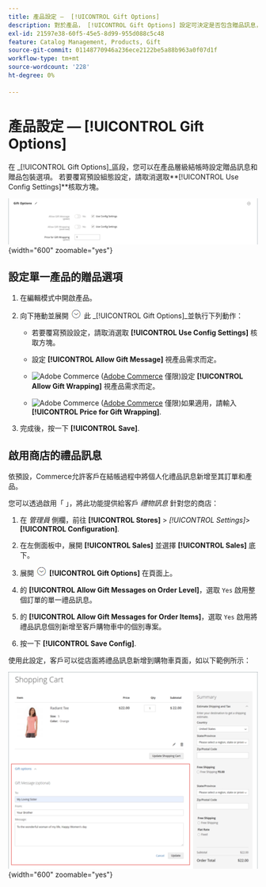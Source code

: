 ```yaml
---
title: 產品設定 —  [!UICONTROL Gift Options]
description: 對於產品， [!UICONTROL Gift Options] 設定可決定是否包含贈品訊息，或是否可在結帳期間使用贈品包裝選項。
exl-id: 21597e38-60f5-45e5-8d99-955d088c5c48
feature: Catalog Management, Products, Gift
source-git-commit: 01148770946a236ece2122be5a88b963a0f07d1f
workflow-type: tm+mt
source-wordcount: '228'
ht-degree: 0%

---
```


# 產品設定 —  [!UICONTROL Gift Options]

在 _[!UICONTROL Gift Options]_區段，您可以在產品層級結帳時設定贈品訊息和贈品包裝選項。 若要覆寫預設組態設定，請取消選取&#x200B;**[!UICONTROL Use Config Settings]**核取方塊。

![贈品選項](./assets/product-gift-options-ee.png){width="600" zoomable="yes"}

## 設定單一產品的贈品選項

1. 在編輯模式中開啟產品。

1. 向下捲動並展開 ![展開選擇器](../assets/icon-display-expand.png) 此 _[!UICONTROL Gift Options]_並執行下列動作：

   - 若要覆寫預設設定，請取消選取 **[!UICONTROL Use Config Settings]** 核取方塊。

   - 設定 **[!UICONTROL Allow Gift Message]** 視產品需求而定。

   - ![Adobe Commerce](../assets/adobe-logo.svg) ([Adobe Commerce](../landing/home.md#product-editions) 僅限)設定 **[!UICONTROL Allow Gift Wrapping]** 視產品需求而定。

   - ![Adobe Commerce](../assets/adobe-logo.svg) ([Adobe Commerce](../landing/home.md#product-editions) 僅限)如果適用，請輸入 **[!UICONTROL Price for Gift Wrapping]**.

1. 完成後，按一下 **[!UICONTROL Save]**.

## 啟用商店的禮品訊息

依預設，Commerce允許客戶在結帳過程中將個人化禮品訊息新增至其訂單和產品。

您可以透過啟用「 」，將此功能提供給客戶 _禮物訊息_ 針對您的商店：

1. 在 _管理員_ 側欄，前往 **[!UICONTROL Stores]** > _[!UICONTROL Settings]_>**[!UICONTROL Configuration]**.

1. 在左側面板中，展開 **[!UICONTROL Sales]** 並選擇 **[!UICONTROL Sales]** 底下。

1. 展開 ![展開選擇器](../assets/icon-display-expand.png) **[!UICONTROL Gift Options]** 在頁面上。

1. 的 **[!UICONTROL Allow Gift Messages on Order Level]**，選取 `Yes` 啟用整個訂單的單一禮品訊息。

1. 的 **[!UICONTROL Allow Gift Messages for Order Items]**，選取 `Yes` 啟用將禮品訊息個別新增至客戶購物車中的個別專案。

1. 按一下 **[!UICONTROL Save Config]**.

使用此設定，客戶可以從店面將禮品訊息新增到購物車頁面，如以下範例所示：

![禮物訊息](./assets/gift-message.png){width="600" zoomable="yes"}
